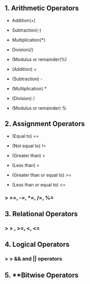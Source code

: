 ## 1. Arithmetic Operators

+ Addition(+)
- Subtraction(-)
+ Multiplication(*)
- Division(/)
+ (Modulus or remainder(%)

+ (Addition) + 
- (Subtraction) - 
+ (Multiplication) * 
- (Division) / 
+ (Modulus or remainder) % 

## 2. Assignment Operators
+ (Equal to) == 
- (Not equal to) != 
+ (Greater than) > 
- (Less than)  < 
+ (Greater than or equal to) >= 
- (Less than or equal to) <= 


### > +=, -=, \*=, /=, %= 
## 3. Relational Operators
### > > , >=, <, <= 
## 4. Logical Operators
### > > && and || operators
## 5. **Bitwise Operators
